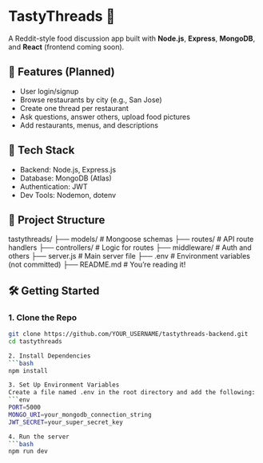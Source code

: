 # TastyThreads 🍔

A Reddit-style food discussion app built with **Node.js**, **Express**, **MongoDB**, and **React** (frontend coming soon).

## 🚀 Features (Planned)
- User login/signup
- Browse restaurants by city (e.g., San Jose)
- Create one thread per restaurant
- Ask questions, answer others, upload food pictures
- Add restaurants, menus, and descriptions

## 🔧 Tech Stack
- Backend: Node.js, Express.js
- Database: MongoDB (Atlas)
- Authentication: JWT
- Dev Tools: Nodemon, dotenv

## 📂 Project Structure
tastythreads/
├── models/          # Mongoose schemas
├── routes/          # API route handlers
├── controllers/     # Logic for routes
├── middleware/      # Auth and others
├── server.js        # Main server file
├── .env             # Environment variables (not committed)
├── README.md        # You’re reading it!

## 🛠️ Getting Started

### 1. Clone the Repo
```bash
git clone https://github.com/YOUR_USERNAME/tastythreads-backend.git
cd tastythreads

2. Install Dependencies
```bash
npm install

3. Set Up Environment Variables
Create a file named .env in the root directory and add the following:
```env
PORT=5000
MONGO_URI=your_mongodb_connection_string
JWT_SECRET=your_super_secret_key

4. Run the server
```bash
npm run dev